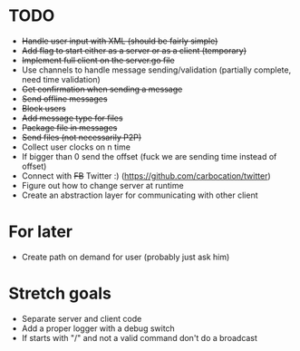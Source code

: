 # TODO
- <del>Handle user input with XML (should be fairly simple)</del>
- <del>Add flag to start either as a server or as a client (temporary)</del>
- <del>Implement full client on the server.go file</del>
- Use channels to handle message sending/validation (partially complete, need time validation)
- <del>Get confirmation when sending a message</del>
- <del>Send offline messages</del>
- <del>Block users</del>
- <del> Add message type for files </del>
- <del> Package file in messages </del>
- <del> Send files (not necessarily P2P) </del>
- Collect user clocks on n time
- If bigger than 0 send the offset (fuck we are sending time instead of offset)
- Connect with <del>FB</del> Twitter :) (https://github.com/carbocation/twitter)
- Figure out how to change server at runtime
- Create an abstraction layer for communicating with other client

# For later
- Create path on demand for user (probably just ask him)

# Stretch goals
- Separate server and client code
- Add a proper logger with a debug switch
- If starts with "/" and not a valid command don't do a broadcast
